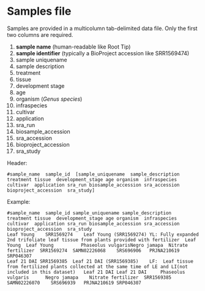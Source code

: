 # Samples file
Samples are provided in a multicolumn tab-delimited data file. Only the first two columns are required.
1. **sample name** (human-readable like Root Tip)
2. **sample identifier** (typically a BioProject accession like SRR1569474)
3. sample uniquename
4. sample description
5. treatment
6. tissue
7. development stage
8. age
9. organism (*Genus species*)
10. infraspecies
11. cultivar
12. application
13. sra_run
14. biosample_accession
15. sra_accession
16. bioproject_accession
17. sra_study

Header:
```
#sample_name  sample_id  [sample_uniquename  sample_description  treatment tissue  development_stage age organism  infraspecies  cultivar  application sra_run biosample_accession sra_accession bioproject_accession  sra_study]
```

Example:
```
#sample_name  sample_id sample_uniquename sample_description  treatment tissue  development_stage age organism  infraspecies  cultivar  application sra_run biosample_accession sra_accession bioproject_accession  sra_study
Leaf Young    SRR1569274	Leaf Young (SRR1569274)	YL: Fully expanded 2nd trifoliate leaf tissue from plants provided with fertilizer	Leaf Young	Leaf Young			Phaseolus vulgarisNegro jamapa	Nitrate fertilizer	SRR1569274	SAMN02226068	SRS696906	PRJNA210619	SRP046307
Leaf 21 DAI	SRR1569385	Leaf 21 DAI (SRR1569385)	LF:  Leaf tissue from fertilized plants collected at the same time of LE and LI(not included in this dataset)	Leaf 21 DAI	Leaf 21 DAI		Phaseolus vulgaris		Negro jamapa	Nitrate fertilizer	SRR1569385	SAMN02226070	SRS696939	PRJNA210619	SRP046307
```
